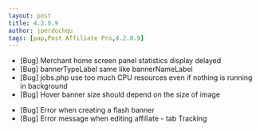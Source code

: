 ```yaml
---
layout: post
title: 4.2.0.9
author: jperdochqu
tags: [pap,Post Affiliate Pro,4.2.0.9]
---
```


- [Bug] Merchant home screen panel statistics display delayed
- [Bug] bannerTypeLabel same like bannerNameLabel
- [Bug] jobs.php use too much CPU resources even if nothing is running in background
- [Bug] Hover banner size should depend on the size of image

<!--more-->

- [Bug] Error when creating a flash banner
- [Bug] Error message when editing affiliate - tab Tracking
